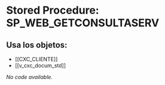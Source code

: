 # Stored Procedure: SP_WEB_GETCONSULTASERV

## Usa los objetos:
- [[CXC_CLIENTE]]
- [[v_cxc_docum_std]]

*No code available.*
